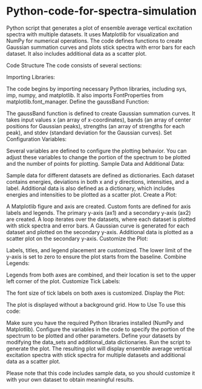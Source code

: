# Python-code-for-spectra-simulation
Python script that generates a plot of ensemble average vertical excitation spectra with multiple datasets. 
It uses Matplotlib for visualization and NumPy for numerical operations. The code defines functions to create Gaussian summation curves and plots stick spectra with error bars for each dataset. It also includes additional data as a scatter plot.

Code Structure
The code consists of several sections:

Importing Libraries:

The code begins by importing necessary Python libraries, including sys, imp, numpy, and matplotlib. It also imports FontProperties from matplotlib.font_manager.
Define the gaussBand Function:

The gaussBand function is defined to create Gaussian summation curves. It takes input values x (an array of x-coordinates), bands (an array of center positions for Gaussian peaks), strengths (an array of strengths for each peak), and stdev (standard deviation for the Gaussian curves).
Set Configuration Variables:

Several variables are defined to configure the plotting behavior. You can adjust these variables to change the portion of the spectrum to be plotted and the number of points for plotting.
Sample Data and Additional Data:

Sample data for different datasets are defined as dictionaries. Each dataset contains energies, deviations in both x and y directions, intensities, and a label.
Additional data is also defined as a dictionary, which includes energies and intensities to be plotted as a scatter plot.
Create a Plot:

A Matplotlib figure and axis are created.
Custom fonts are defined for axis labels and legends.
The primary y-axis (ax1) and a secondary y-axis (ax2) are created.
A loop iterates over the datasets, where each dataset is plotted with stick spectra and error bars.
A Gaussian curve is generated for each dataset and plotted on the secondary y-axis.
Additional data is plotted as a scatter plot on the secondary y-axis.
Customize the Plot:

Labels, titles, and legend placement are customized.
The lower limit of the y-axis is set to zero to ensure the plot starts from the baseline.
Combine Legends:

Legends from both axes are combined, and their location is set to the upper left corner of the plot.
Customize Tick Labels:

The font size of tick labels on both axes is customized.
Display the Plot:

The plot is displayed without a background grid.
How to Use
To use this code:

Make sure you have the required Python libraries installed (NumPy and Matplotlib).
Configure the variables in the code to specify the portion of the spectrum to be plotted and other parameters.
Define your datasets by modifying the data_sets and additional_data dictionaries.
Run the script to generate the plot.
The resulting plot will display ensemble average vertical excitation spectra with stick spectra for multiple datasets and additional data as a scatter plot.

Please note that this code includes sample data, so you should customize it with your own dataset to obtain meaningful results.
